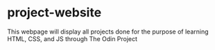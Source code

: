 # project-website
This webpage will display all projects done for the purpose of learning HTML, CSS, and JS through The Odin Project
